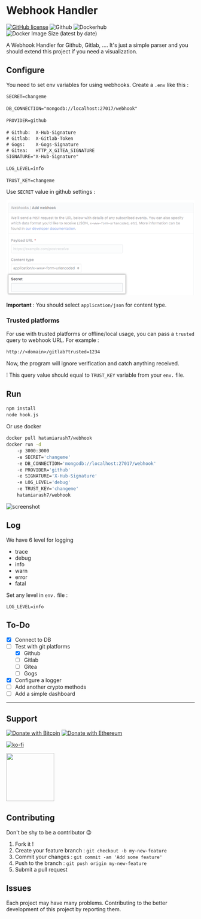 # Webhook Handler

[![GitHub license](https://img.shields.io/github/license/hatamiarash7/WebhookHandler)](https://github.com/hatamiarash7/WebhookHandler/blob/master/LICENSE) ![Github](https://github.com/hatamiarash7/WebhookHandler/workflows/Github/badge.svg) ![Dockerhub](https://github.com/hatamiarash7/WebhookHandler/workflows/Dockerhub/badge.svg) ![Docker Image Size (latest by date)](https://img.shields.io/docker/image-size/hatamiarash7/webhook)

A Webhook Handler for Github, Gitlab, .... It's just a simple parser and you should extend this project if you need a visualization.

## Configure

You need to set env variables for using webhooks. Create a `.env` like this :

```env
SECRET=changeme

DB_CONNECTION="mongodb://localhost:27017/webhook"

PROVIDER=github

# Github:  X-Hub-Signature
# Gitlab:  X-Gitlab-Token
# Gogs:    X-Gogs-Signature
# Gitea:   HTTP_X_GITEA_SIGNATURE
SIGNATURE="X-Hub-Signature"

LOG_LEVEL=info

TRUST_KEY=changeme
```

Use `SECRET` value in github settings :

![secret](.github/secret.webp)

**Important** : You should select `application/json` for content type.

### Trusted platforms

For use with trusted platforms or offline/local usage, you can pass a `trusted` query to webhook URL. For example :

```txt
http://<domain>/gitlab?trusted=1234
```

Now, the program will ignore verification and catch anything received.

❕ This query value should equal to `TRUST_KEY` variable from your `env.` file.

## Run

```bash
npm install
node hook.js
```

Or use docker

```bash
docker pull hatamiarash7/webhook
docker run -d
    -p 3000:3000
    -e SECRET='changeme'
    -e DB_CONNECTION='mongodb://localhost:27017/webhook'
    -e PROVIDER='github'
    -e SIGNATURE='X-Hub-Signature'
    -e LOG_LEVEL='debug'
    -e TRUST_KEY='changeme'
    hatamiarash7/webhook
```

![screenshot](.github/screenshot.webp)

## Log

We have 6 level for logging

- trace
- debug
- info
- warn
- error
- fatal

Set any level in `env.` file :

```env
LOG_LEVEL=info
```

## To-Do

- [x] Connect to DB
- [ ] Test with git platforms
  - [x] Github
  - [ ] Gitlab
  - [ ] Gitea
  - [ ] Gogs
- [x] Configure a logger
- [ ] Add another crypto methods
- [ ] Add a simple dashboard

---

## Support

[![Donate with Bitcoin](https://en.cryptobadges.io/badge/micro/3GhT2ABRuHuXGNzP6DH5KvLZRTXCBKkx2y)](https://en.cryptobadges.io/donate/3GhT2ABRuHuXGNzP6DH5KvLZRTXCBKkx2y) [![Donate with Ethereum](https://en.cryptobadges.io/badge/micro/0x4832fd8e2cfade141dc4873cc00cf77de604edde)](https://en.cryptobadges.io/donate/0x4832fd8e2cfade141dc4873cc00cf77de604edde)

[![ko-fi](https://www.ko-fi.com/img/githubbutton_sm.svg)](https://ko-fi.com/D1D1WGU9)

<div><a href="https://payping.ir/@hatamiarash7"><img src="https://cdn.payping.ir/statics/Payping-logo/Trust/blue.svg" height="128" width="128"></a></div>

## Contributing

Don't be shy to be a contributor 😉

1. Fork it !
2. Create your feature branch : `git checkout -b my-new-feature`
3. Commit your changes : `git commit -am 'Add some feature'`
4. Push to the branch : `git push origin my-new-feature`
5. Submit a pull request

## Issues

Each project may have many problems. Contributing to the better development of this project by reporting them.
